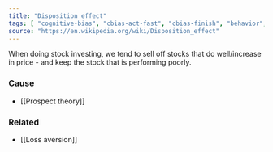 ```yaml
---
title: "Disposition effect"
tags: [ "cognitive-bias", "cbias-act-fast", "cbias-finish", "behavior", "behavioral-finance"]
source: "https://en.wikipedia.org/wiki/Disposition_effect"
---
```


When doing stock investing, we tend to sell off stocks that do well/increase in price - and keep the stock that is performing poorly.

### Cause

- [[Prospect theory]]

### Related

- [[Loss aversion]]
